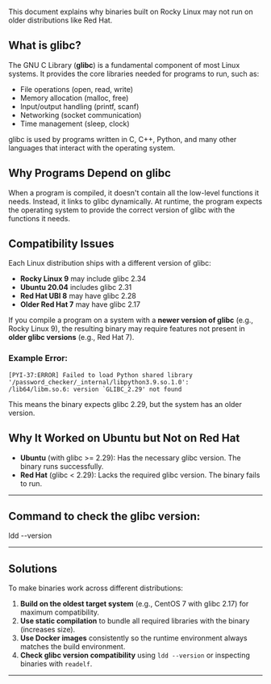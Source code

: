 This document explains why binaries built on Rocky Linux may not run on older distributions like Red Hat.
## What is glibc?

The GNU C Library (**glibc**) is a fundamental component of most Linux systems. It provides the core libraries needed for programs to run, such as:

* File operations (open, read, write)
* Memory allocation (malloc, free)
* Input/output handling (printf, scanf)
* Networking (socket communication)
* Time management (sleep, clock)

glibc is used by programs written in C, C++, Python, and many other languages that interact with the operating system.

## Why Programs Depend on glibc

When a program is compiled, it doesn't contain all the low-level functions it needs. Instead, it links to glibc dynamically. At runtime, the program expects the operating system to provide the correct version of glibc with the functions it needs.

## Compatibility Issues

Each Linux distribution ships with a different version of glibc:

* **Rocky Linux 9** may include glibc 2.34
* **Ubuntu 20.04** includes glibc 2.31
* **Red Hat UBI 8** may have glibc 2.28
* **Older Red Hat 7** may have glibc 2.17

If you compile a program on a system with a **newer version of glibc** (e.g., Rocky Linux 9), the resulting binary may require features not present in **older glibc versions** (e.g., Red Hat 7).

### Example Error:

```
[PYI-37:ERROR] Failed to load Python shared library '/password_checker/_internal/libpython3.9.so.1.0':
/lib64/libm.so.6: version `GLIBC_2.29' not found
```

This means the binary expects glibc 2.29, but the system has an older version.

## Why It Worked on Ubuntu but Not on Red Hat

* **Ubuntu** (with glibc >= 2.29): Has the necessary glibc version. The binary runs successfully.
* **Red Hat** (glibc < 2.29): Lacks the required glibc version. The binary fails to run.

---
## Command to check the glibc version:
ldd --version

---

## Solutions

To make binaries work across different distributions:

1. **Build on the oldest target system** (e.g., CentOS 7 with glibc 2.17) for maximum compatibility.
2. **Use static compilation** to bundle all required libraries with the binary (increases size).
3. **Use Docker images** consistently so the runtime environment always matches the build environment.
4. **Check glibc version compatibility** using `ldd --version` or inspecting binaries with `readelf`.

---


